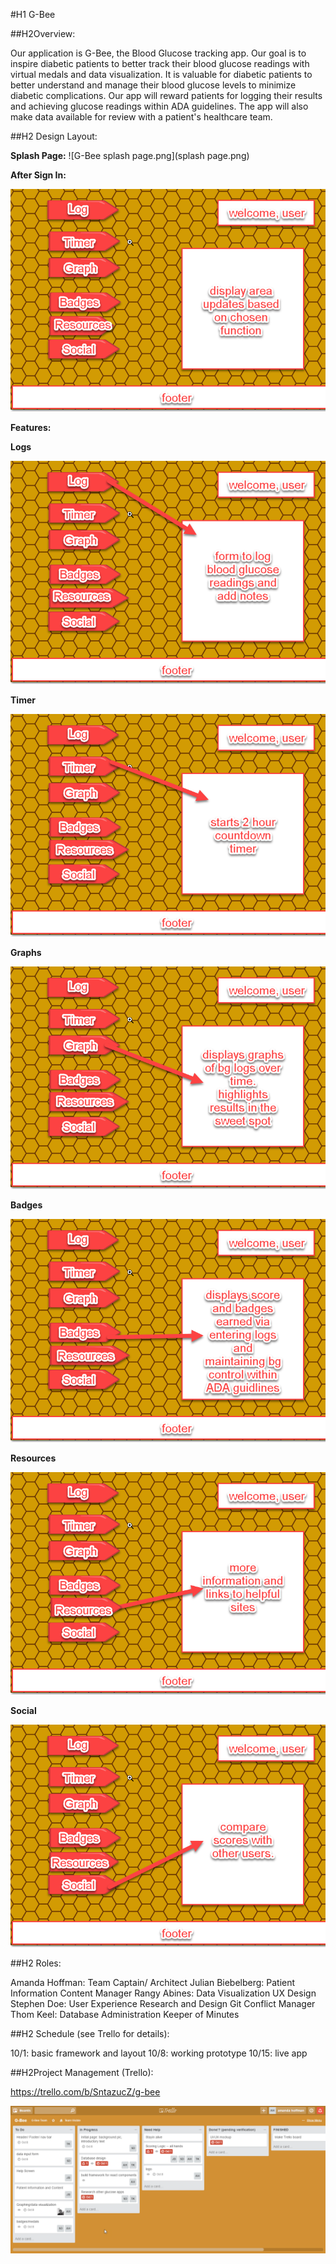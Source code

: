 #H1 G-Bee

##H2Overview:

Our application is G-Bee, the Blood Glucose tracking app. Our goal is to inspire diabetic patients to better track their blood glucose readings with virtual medals and data visualization. It is valuable for diabetic patients to better understand and manage their blood glucose levels to minimize diabetic complications.  Our app will reward patients for logging their results and achieving glucose readings within ADA guidelines. The app will also make data available for review with a patient's healthcare team.

##H2 Design Layout:

**Splash Page:**
![G-Bee splash page.png](splash page.png)


**After Sign In:**

![G-Bee afterSignIn.png](afterSignIn.png)

**Features:**

**Logs**

![G-Bee log.png](log.png)

**Timer**

![G-Bee timer.png](timer.png)

**Graphs**

![G-Bee graphs.png](graphs.png)

**Badges**

![G-Bee badges.png](badges.png)

**Resources**

![G-Bee resources.png](resources.png)

**Social**

![G-Bee social.png](social.png)


##H2 Roles:

Amanda Hoffman: Team Captain/ Architect
Julian Biebelberg: Patient Information Content Manager
Rangy Abines: Data Visualization
              UX Design
Stephen Doe: User Experience Research and Design
             Git Conflict Manager
Thom Keel: Database Administration
           Keeper of Minutes

##H2 Schedule (see Trello for details):

10/1: basic framework and layout
10/8: working prototype
10/15: live app

##H2Project Management (Trello):

https://trello.com/b/SntazucZ/g-bee

![G-Bee trello.png](trello.png)